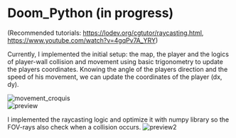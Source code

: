 # Doom_Python (in progress)
(Recommended tutorials: https://lodev.org/cgtutor/raycasting.html, https://www.youtube.com/watch?v=4gqPv7A_YRY)

Currently, I implemented the initial setup: the map, the player and the logics of player-wall collision and movement using basic trigonometry to update the players coordinates.
Knowing the angle of the players direction and the speed of his movement, we can update the coordinates of the player (dx, dy). 

![movement_croquis](https://i.imgur.com/dxXTI9x.png)
<br>
![preview](https://i.imgur.com/ymliYA2.gif)

I implemented the raycasting logic and optimize it with numpy library so the FOV-rays also check when a collision occurs.
![preview2](https://i.imgur.com/EXjnEFt.gif)
